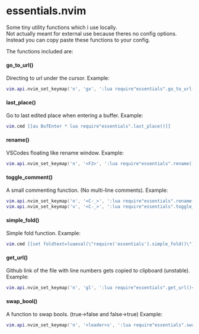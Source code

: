 
# essentials.nvim

Some tiny utility functions which i use locally.<br />
Not actually meant for external use because theres no config options.
Instead you can copy paste these functions to your config.

The functions included are:

#### go_to_url()
Directing to url under the cursor. Example:
```lua
vim.api.nvim_set_keymap('n', 'gx', ':lua require"essentials".go_to_url()<CR>', {noremap=true, silent=true})
```

#### last_place()
Go to last edited place when entering a buffer. Example:
```lua
vim.cmd [[au BufEnter * lua require"essentials".last_place()]]
```

#### rename()
VSCodes floating like rename window. Example:
```lua
vim.api.nvim_set_keymap('n', '<F2>', ':lua require"essentials".rename()<CR>', {noremap=true, silent=true})
```

#### toggle_comment()
A small commenting function. (No multi-line comments). Example:
```lua
vim.api.nvim_set_keymap('n', '<C-_>', ':lua require"essentials".rename()<CR>', {noremap=true, silent=true})
vim.api.nvim_set_keymap('v', '<C-_>', ':lua require"essentials".toggle_comment(true)<CR>', {noremap=true, silent=true})
```

#### simple_fold()
Simple fold function. Example:
```lua
vim.cmd [[set foldtext=luaeval(\"require('essentials').simple_fold()\")]]
```

#### get_url()
Github link of the file with line numbers gets copied to clipboard (unstable). Example:
```lua
vim.api.nvim_set_keymap('n', 'gl', ':lua require"essentials".get_url()<CR>', {noremap=true, silent=true})
```

#### swap_bool()
A function to swap bools. (true->false and false->true) Example:
```lua
vim.api.nvim_set_keymap('n', '<leader>s', ':lua require"essentials".swap_bool()<CR>', {noremap=true, silent=true})
```
